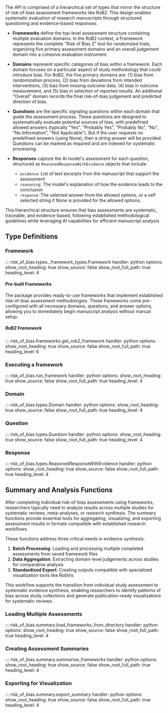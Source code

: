 The API is comprised of a hierarchical set of types that mirror the structure of risk-of-bias assessment frameworks like RoB2. This design enables systematic evaluation of research manuscripts through structured questioning and evidence-based responses.

- **Frameworks** define the top-level assessment structure containing multiple evaluation domains. In the RoB2 context, a Framework represents the complete "Risk of Bias 2" tool for randomized trials, organizing five primary assessment domains and an overall judgement domain into a cohesive evaluation instrument.

- **Domains** represent specific categories of bias within a framework. Each domain focuses on a particular aspect of study methodology that could introduce bias. For RoB2, the five primary domains are: (1) bias from randomization process, (2) bias from deviations from intended interventions, (3) bias from missing outcome data, (4) bias in outcome measurement, and (5) bias in selection of reported results. An additional "Overall" domain records the final risk-of-bias judgement and predicted direction of bias.

- **Questions** are the specific signaling questions within each domain that guide the assessment process. These questions are designed to systematically evaluate potential sources of bias, with predefined allowed answers (typically "Yes", "Probably Yes", "Probably No", "No", "No Information", "Not Applicable"). But if the user requests no predefined answers (using None), then a string answer will be provided. Questions can be marked as required and are indexed for systematic processing.

- **Responses** capture the AI model's assessment for each question, structured as `ReasonedResponseWithEvidence` objects that include:
  - `evidence`: List of text excerpts from the manuscript that support the assessment
  - `reasoning`: The model's explanation of how the evidence leads to the conclusion
  - `response`: The selected answer from the allowed options, or a self selected string if None is provided for the allowed options.

This hierarchical structure ensures that bias assessments are systematic, traceable, and evidence-based, following established methodological guidelines while leveraging AI capabilities for efficient manuscript analysis.

## Type Definitions

### Framework

::: risk_of_bias.types._framework_types.Framework
    handler: python
    options:
      show_root_heading: true
      show_source: false
      show_root_full_path: true
      heading_level: 4


#### Pre-built Frameworks

The package provides ready-to-use frameworks that implement established risk-of-bias assessment methodologies. These frameworks come pre-configured with all necessary domains, questions, and answer options, allowing you to immediately begin manuscript analysis without manual setup.

##### RoB2 Framework

::: risk_of_bias.frameworks.get_rob2_framework
    handler: python
    options:
      show_root_heading: true
      show_source: false
      show_root_full_path: true
      heading_level: 6


### Executing a framework

::: risk_of_bias.run_framework
    handler: python
    options:
      show_root_heading: true
      show_source: false
      show_root_full_path: true
      heading_level: 4

### Domain

::: risk_of_bias.types.Domain
    handler: python
    options:
      show_root_heading: true
      show_source: false
      show_root_full_path: true
      heading_level: 4

### Question

::: risk_of_bias.types.Question
    handler: python
    options:
      show_root_heading: true
      show_source: false
      show_root_full_path: true
      heading_level: 4

### Response

::: risk_of_bias.types.ReasonedResponseWithEvidence
    handler: python
    options:
      show_root_heading: true
      show_source: false
      show_root_full_path: true
      heading_level: 4

## Summary and Analysis Functions

After completing individual risk-of-bias assessments using frameworks, researchers typically need to analyze results across multiple studies for systematic reviews, meta-analyses, or research synthesis. The summary functions provide essential tools for aggregating, visualizing, and exporting assessment results in formats compatible with established research workflows.

These functions address three critical needs in evidence synthesis:

1. **Batch Processing**: Loading and processing multiple completed assessments from saved framework files
2. **Data Aggregation**: Extracting domain-level judgements across studies for comparative analysis  
3. **Standardized Export**: Creating outputs compatible with specialized visualization tools like RobVis

This workflow supports the transition from individual study assessment to systematic evidence synthesis, enabling researchers to identify patterns of bias across study collections and generate publication-ready visualizations for systematic reviews.

### Loading Multiple Assessments

::: risk_of_bias.summary.load_frameworks_from_directory
    handler: python
    options:
      show_root_heading: true
      show_source: false
      show_root_full_path: true
      heading_level: 4

### Creating Assessment Summaries

::: risk_of_bias.summary.summarise_frameworks
    handler: python
    options:
      show_root_heading: true
      show_source: false
      show_root_full_path: true
      heading_level: 4

### Exporting for Visualization

::: risk_of_bias.summary.export_summary
    handler: python
    options:
      show_root_heading: true
      show_source: false
      show_root_full_path: true
      heading_level: 4



